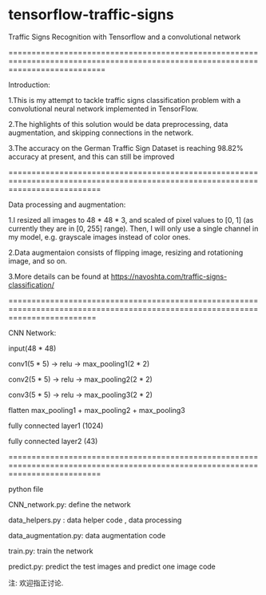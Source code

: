 # tensorflow-traffic-signs
Traffic Signs Recognition with Tensorflow and a convolutional network

=================================================================================================================================

Introduction:

1.This is my attempt to tackle traffic signs classification problem with a convolutional neural network implemented in TensorFlow.

2.The highlights of this solution would be data preprocessing, data augmentation, and skipping connections in the network.

3.The accuracy on the German Traffic Sign Dataset is reaching 98.82% accuracy at present, and this can still be improved


================================================================================================================================

Data processing and augmentation:

1.I resized all images to 48 * 48 * 3, and scaled of pixel values to [0, 1] (as currently they are in [0, 255] range). Then, I will only use a single channel in my model, e.g. grayscale images instead of color ones.

2.Data augmentaion consists of flipping image, resizing and rotationing image, and so on.

3.More details can be found at https://navoshta.com/traffic-signs-classification/


===============================================================================================================================

CNN Network:

input(48 * 48) 

conv1(5 * 5) -> relu -> max_pooling1(2 * 2)

conv2(5 * 5) -> relu -> max_pooling2(2 * 2)

conv3(5 * 5) -> relu -> max_pooling3(2 * 2)

flatten max_pooling1 + max_pooling2 + max_pooling3

fully connected layer1 (1024)

fully connected layer2 (43)

================================================================================================================================

python file

CNN_network.py: define the network

data_helpers.py : data helper code , data processing

data_augmentation.py: data augmentation code

train.py: train the network

predict.py: predict the test images and predict one image code



注: 欢迎指正讨论.

